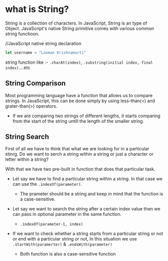 # what is String?

String is a collection of characters. In JavaScript, String is an type of Object. JavaScript's native String primitive comes with various common string functioon. 

//JavaScript native string declaration

```javascript
let username = "Laxman Krishnamurti"
```

string function like :- <code>.charAt(index)</code>, <code>.substring(initial index, final index)</code>....etc

## String Comparison
Most programming language have a function that allows us to compare strings. In JavaScript, this can be done simply by using
less-than(<) and grater-than(>) operators.

- If we are comparing two strings of different lengths, it starts comparing from the start of the string untill the length of 
the smaller string.

## String Search

First of all we have to think that what we are looking for in a particular stinrg. Do we want to serch a string within a string 
or just a character or letter within a string?

With that we have two pre-built in function that does that particular task.

- Let say we have to find a particular string within a string. In that case we can use the <code>.indexOf(parameter)</code>.
    - The prameter should be a string and keep in mind that the function is a case-sensitive.

- Let say we want to search the string after a certain index value then we can pass in optional parameter in the same function.
    - <code>.indexOf(parameter-1, index)</code>

- If we want to check whether a string starts from a particular string or not or end with a particular string or not, In this 
situation we use <code>.startWith(paramerter)</code> & <code>.endsWith(parameter)</code>
    - Both function is also a case-sensitive function